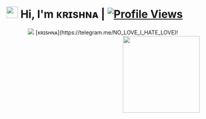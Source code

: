 # <img src="https://raw.githubusercontent.com/MartinHeinz/MartinHeinz/master/wave.gif" width="30px"> Hi, I'm ᴋʀɪsʜɴᴀ | [![Profile Views](https://komarev.com/ghpvc/?username=AsmSafone&style=for-the-badge)](https://github.com/Krishnauff)

<p align="center">
  <a href="https://t.me/Ajanabee_Duniya"><img src="https://user-images.githubusercontent.com/77770753/117139498-f081c400-adc9-11eb-9aaf-f895a54ecc67.gif"></a>
[ᴋʀɪsʜɴᴀ](https://telegram.me/NO_LOVE_I_HATE_LOVE)!
<img src="https://te.legra.ph/file/02b945e77f1bfe7f7f6ea.mp4" align="right" width="200" height="200"/>
